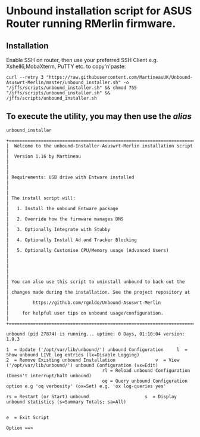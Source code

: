 # Unbound installation script for ASUS Router running RMerlin firmware.

## Installation ##

Enable SSH on router, then use your preferred SSH Client e.g. Xshell6,MobaXterm, PuTTY etc. to copy'n'paste:

	curl --retry 3 "https://raw.githubusercontent.com/MartineauUK/Unbound-Asuswrt-Merlin/master/unbound_installer.sh" -o "/jffs/scripts/unbound_installer.sh" && chmod 755 "/jffs/scripts/unbound_installer.sh" && /jffs/scripts/unbound_installer.sh


## To execute the utility, you may then use the _alias_ ##

	unbound_installer

```
+======================================================================+
|  Welcome to the unbound-Installer-Asuswrt-Merlin installation script |
|  Version 1.16 by Martineau                                           |
|                                                                      |
| Requirements: USB drive with Entware installed                       |
|                                                                      |
| The install script will:                                             |
|   1. Install the unbound Entware package                             |
|   2. Override how the firmware manages DNS                           |
|   3. Optionally Integrate with Stubby                                |
|   4. Optionally Install Ad and Tracker Blocking                      |
|   5. Optionally Customise CPU/Memory usage (Advanced Users)          |
|                                                                      |
|                                                                      |
| You can also use this script to uninstall unbound to back out the    |
| changes made during the installation. See the project repository at  |
|         https://github.com/rgnldo/Unbound-Asuswrt-Merlin             |
|     for helpful user tips on unbound usage/configuration.            |
+======================================================================+

unbound (pid 27874) is running... uptime: 0 Days, 01:10:04 version: 1.9.3

1  = Update ('/opt/var/lib/unbound/') unbound Configuration		l  = Show unbound LIVE log entries (lx=Disable Logging)
2  = Remove Existing unbound Installation				v  = View ('/opt/var/lib/unbound/') unbound Configuration (vx=Edit) 
									rl = Reload unbound Configuration (Doesn't interrupt/halt unbound)
									oq = Query unbound Configuration option e.g 'oq verbosity' (ox=Set) e.g. 'ox log-queries yes'

rs = Restart (or Start) unbound						s  = Display unbound statistics (s=Summary Totals; sa=All)


e  = Exit Script

Option ==>  
```
